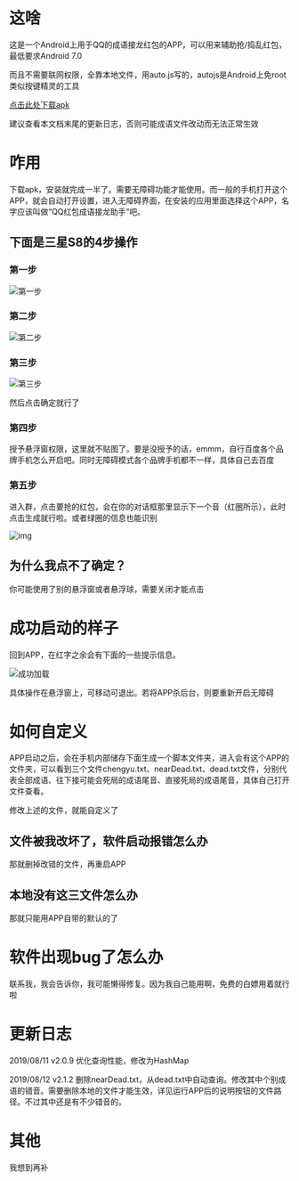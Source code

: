 # 这啥

这是一个Android上用于QQ的成语接龙红包的APP，可以用来辅助抢/捣乱红包，最低要求Android 7.0

而且不需要联网权限，全靠本地文件，用auto.js写的，autojs是Android上免root类似按键精灵的工具

[点击此处下载apk](https://github.com/sleepybear1113/QQ-red-packet-idiom-solitaire-assistant/raw/master/QQ%E7%BA%A2%E5%8C%85%E6%88%90%E8%AF%AD%E6%8E%A5%E9%BE%99%E5%8A%A9%E6%89%8B.apk)

建议查看本文档末尾的更新日志，否则可能成语文件改动而无法正常生效

# 咋用

下载apk，安装就完成一半了。需要无障碍功能才能使用。而一般的手机打开这个APP，就会自动打开设置，进入无障碍界面，在安装的应用里面选择这个APP，名字应该叫做“QQ红包成语接龙助手”吧。

## 下面是三星S8的4步操作

### 第一步

![第一步](https://raw.githubusercontent.com/sleepybear1113/QQ-red-packet-idiom-solitaire-assistant/master/imgs/001.jpg)

### 第二步

![第二步](https://raw.githubusercontent.com/sleepybear1113/QQ-red-packet-idiom-solitaire-assistant/master/imgs/002.jpg)

### 第三步

![第三步](https://raw.githubusercontent.com/sleepybear1113/QQ-red-packet-idiom-solitaire-assistant/master/imgs/003.jpg)

然后点击确定就行了

### 第四步

授予悬浮窗权限，这里就不贴图了。要是没授予的话，emmm，自行百度各个品牌手机怎么开启吧。同时无障碍模式各个品牌手机都不一样，具体自己去百度

### 第五步

进入群，点击要抢的红包，会在你的对话框那里显示下一个音（红圈所示），此时点击生成就行啦。或者绿圈的信息也能识别

![img](https://raw.githubusercontent.com/sleepybear1113/QQ-red-packet-idiom-solitaire-assistant/master/imgs/005.jpg)

## 为什么我点不了确定？

你可能使用了别的悬浮窗或者悬浮球，需要关闭才能点击

# 成功启动的样子

回到APP，在红字之余会有下面的一些提示信息。

![成功加载](https://raw.githubusercontent.com/sleepybear1113/QQ-red-packet-idiom-solitaire-assistant/master/imgs/004.jpg)

具体操作在悬浮窗上，可移动可退出。若将APP杀后台，则要重新开启无障碍

# 如何自定义

APP启动之后，会在手机内部储存下面生成一个脚本文件夹，进入会有这个APP的文件夹，可以看到三个文件chengyu.txt、nearDead.txt、dead.txt文件，分别代表全部成语、往下接可能会死局的成语尾音、直接死局的成语尾音，具体自己打开文件查看。

修改上述的文件，就能自定义了

## 文件被我改坏了，软件启动报错怎么办

那就删掉改错的文件，再重启APP

## 本地没有这三文件怎么办

那就只能用APP自带的默认的了

# 软件出现bug了怎么办

联系我，我会告诉你，我可能懒得修复。因为我自己能用啊，免费的白嫖用着就行啦

# 更新日志

2019/08/11 v2.0.9 优化查询性能，修改为HashMap

2019/08/12 v2.1.2 删除nearDead.txt，从dead.txt中自动查询。修改其中个别成语的错音。需要删除本地的文件才能生效，详见运行APP后的说明按钮的文件路径。不过其中还是有不少错音的。

# 其他

我想到再补
